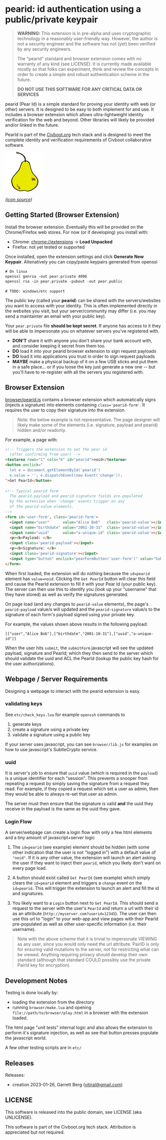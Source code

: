 # pearid: id authentication using a public/private keypair

> **WARNING:** This extension is in pre-alpha and uses cryptographic technology
> in a reasonably user-friendly way. However, the author is not a security
> engineer and the software has not (yet) been verified by any security
> engineers.
>
> The "pearid" standard and browser extension comes with no warranty of any kind
> (see LICENSE). It is currently made available mostly so that folks can
> experiment, think and review the concepts in order to create a simple and
> robust authentication scheme in the future.
>
> **DO NOT USE THIS SOFTWARE FOR ANY CRITICAL DATA OR SERVICES**

pearid (Pear Id) is a simple standard for proving your identity with web (or other)
servers. It is designed to be easy to both implement for and use. It includes a
browser extension which allows ultra-lightweight identity verification for the
web and beyond. Other libraries will likely be provided and/or linked in the
future.

PearId is part of the [Civboot.org][civboot] tech stack and is designed to meet
the complete identity and verification requirements of Civboot collaborative
software.

![icon](./browser/icon128.png)

_([icon
source](https://publicdomainvectors.org/en/free-clipart/Pear-vector-clip-art/5832.html))_

## Getting Started (Browser Extension)

Install the browser extension. Eventually this will be provided on the
Chrome/Firefox web stores. For now (or if developing) you install with:

* Chrome: [chrome://extensions](chrome://extensions) -> **Load Unpacked**
* Firefox: not yet tested or supported

Once installed, open the extension settings and click **Generate New Keypair**.
Altenatively you can copy/paste keypairs generated from openssl

```
# On linux
openssl genrsa -out pear.private 4096
openssl rsa -in pear.private -pubout -out pear.public

# TODO: windows/etc support
```

The public key (called your **pearid**) can be shared with the servers/websites
you want to access with your identity. This is often implemented directly in
the websites you visit, but your server/community may differ (i.e. you may
send a maintainter an email with your public key).

Your `pear.private` file **should be kept secret**. If anyone has access to it
they will be able to impersonate you on whatever servers you've registered with.

* **DON'T** share it with anyone you don't share your bank account with, and
  consider keeping it secret from them too.
* **DO** load it into your pearid browser extension to sign request payloads
* **DO** load it into applications you trust in order to sign request payloads
* **MAYBE** make a physical backup of it on a few USB sticks and put them in a
  safe place... or if you loose the key just generate a new one -- but you'll
  have to re-register with all the servers you registered with.

## Browser Extension
[browser/pearid.js](./browser/pearid.js) contains a browser extension which
automatically signs (injects a signature) into elements containing
`class='pearid-form'`. It requires the user to copy their signature into the
extension.

> Note: the below example is not representative. The page designer will likely
> make some of the elements (i.e. signature, payload and pearid) hidden and/or
> readonly.

For example, a page with:

```html
<!-- Triggers the extension to set the pear id
  (after confirming from user) -->
<textarea rows="1" cols="6" id="pearid">noid</textarea>
<button onclick="
  let e = document.getElementById('pearid')
  e.value = ''; e.dispatchEvent(new Event('change'));
">Get PearId</button>

<!-- Typical pearid form
  The pearid-payload and pearid-signature fields are populated
  by the extension when 'change' events trigger on any
  of the pearid-value elements.
-->
<form id='user-form', class='pearid-form'>
  <input name="user"      value="Alice Bob"   class='pearid-value'></input>
  <input name="birthdate" value="2001-10-31"  class='pearid-value'></input>
  <input name="uuid"      value="a-unique-id" class='pearid-value'></input>
  <p><b>Payload: </b>
  <input class='pearid-payload'></input>
  <p><b>Signature: </b>
  <input class='pearid-signature'></input>
  <input type="button" onclick="pearFormButton('user-form')" value="Submit">
</form>

```

When first loaded, the extension will do nothing because the `id=pearid` element
has `value=noid`. Clicking the `Get PearId` button will clear this field and
cause the PearId extension to fill it with your Pear Id (your public key). The
server can then use this to identify you (look up your "username" that they have
stored) as well as verify the signatures generated.

On page load (and any changes to `pearid-value` elements), the page's
`pearid-payload` value/s will updated and the `pearid-signature` value/s to the
signature of each form's payload signed using your private key.

For example, the values shown above results in the following payload:

```
[["user","Alice Bob"],["birthdate","2001-10-31"],["uuid","a-unique-id"]]
```

When the user hits `submit`, the `submitForm` javascript will see the updated
payload, signature and PearId; which they then send to the server which should
validate the uuid and ACL the PearId (lookup the public key hash for the user
authorizations).

## Webpage / Server Requirements
Designing a webpage to interact with the pearid extension is easy.

### validating keys
See `etc/check_keys.lua` for example `openssh` commands to

1. generate keys
2. create a signature using a private key
3. validate a signature using a public key

If your server uses javascript, you can see `browser/lib.js`
for examples on how to use javascript's SubtleCrypto service.

### uuid

It is server's job to ensure that `uuid` value (which is required in the
`payload`) is a unique identifier for each "session". This prevents a snooper
from repeating a request by simply saving the signature from a request they
read. For example, if they copied a request which set a user as admin, then
they would be able to always re-set that user as admin.

The server must then ensure that the signature is valid **and** the uuid they
receive in the payload is the same as the uuid they gave.

### Login Flow

A server/webpage can create a login flow with only a few html elements and a
tiny amount of javascript+server logic

1. The `id=pearid` (see example) element should be hidden (with some other
   indication that the user is not "logged in") with a default value of
   `"noid"`. If it is any other value, the extension will launch an alert asking
   the user if they want to inject their `pearid`, which you likely don't want
   on every page load.

2. A button should exist called `Get PearId` (see example) which simply clears
   the `id=pearid` element and triggers a `change` event on the `id=pearid`.
   This will trigger the extension to launch an alert and fill the id and
   signatures.

3. You likely want to a `Login` button next to `Get PearId`. This should send
   a request to the server with the user's `PearId` and return a url with their
   id as an attribute (`http://myserver.com?userid=12345`). The user can then
   use this url to "login" to your web-app and view pages with their PearId
   pre-populated as well as other user-specific information (i.e. their
   username).

> Note with the above scheme that it is trivial to impersonate VIEWING as any
> user, since you would only need the url attribute. PairID is only for ensuring
> valid mutations to the server, not for restricting what can be viewed.
> Anything requiring privacy should develop their own standard (although that
> standard COULD possibly use the private PairId key for encryption).

## Development Notes
Testing is done locally by:

* loading the extension from the directory
* running `browser/make.lua` and opening
`file://path/to/browser/play.html` in a browser with the extension loaded.

The html page "unit tests" internal logic and also allows the extension to
perform it's signature injection, as well as see that button presses populate
the javascript world.

A few other testing scripts are in `etc/`

## Releases
Releases:
* creation 2023-01-26, Garrett Berg (vitiral@gmail.com)

## LICENSE
This software is released into the public domain, see LICENSE (aka UNLICENSE).

This software is part of the Civboot.org tech stack. Attribution is appreciated
but not required.

[civboot]: http://civboot.org
